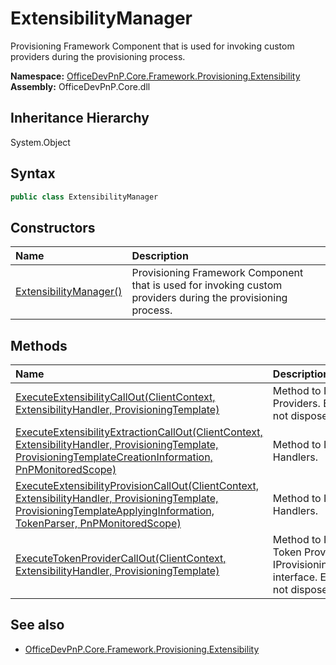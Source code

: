 # ExtensibilityManager
Provisioning Framework Component that is used for invoking custom providers during the provisioning process.  

**Namespace:** [OfficeDevPnP.Core.Framework.Provisioning.Extensibility](OfficeDevPnP.Core.Framework.Provisioning.Extensibility.md)  
**Assembly:** OfficeDevPnP.Core.dll  
## Inheritance Hierarchy
System.Object  

## Syntax
```C#
public class ExtensibilityManager
```
## Constructors
|**Name**|**Description**|
|:-----|:-----|
| [ExtensibilityManager()](OfficeDevPnP.Core.Framework.Provisioning.Extensibility.ExtensibilityManager.ctor1.md) | <summary> Provisioning Framework Component that is used for invoking custom providers during the provisioning process. </summary>
## Methods
|**Name**|**Description**|
|:-----|:-----|
| [ExecuteExtensibilityCallOut(ClientContext, ExtensibilityHandler, ProvisioningTemplate)](OfficeDevPnP.Core.Framework.Provisioning.Extensibility.ExtensibilityManager.36a5e1b4.md) | Method to Invoke Custom Provisioning Providers. Ensure the ClientContext is not disposed in the custom provider.
| [ExecuteExtensibilityExtractionCallOut(ClientContext, ExtensibilityHandler, ProvisioningTemplate, ProvisioningTemplateCreationInformation, PnPMonitoredScope)](OfficeDevPnP.Core.Framework.Provisioning.Extensibility.ExtensibilityManager.44bd95c4.md) | Method to Invoke Custom Extraction Handlers.
| [ExecuteExtensibilityProvisionCallOut(ClientContext, ExtensibilityHandler, ProvisioningTemplate, ProvisioningTemplateApplyingInformation, TokenParser, PnPMonitoredScope)](OfficeDevPnP.Core.Framework.Provisioning.Extensibility.ExtensibilityManager.2db05b82.md) | Method to Invoke Custom Provisioning Handlers.
| [ExecuteTokenProviderCallOut(ClientContext, ExtensibilityHandler, ProvisioningTemplate)](OfficeDevPnP.Core.Framework.Provisioning.Extensibility.ExtensibilityManager.2865f124.md) | Method to Invoke Custom Provisioning Token Providers which implement the IProvisioningExtensibilityTokenProvider interface. Ensure the ClientContext is not disposed in the custom provider.
## See also
- [OfficeDevPnP.Core.Framework.Provisioning.Extensibility](OfficeDevPnP.Core.Framework.Provisioning.Extensibility.md)
